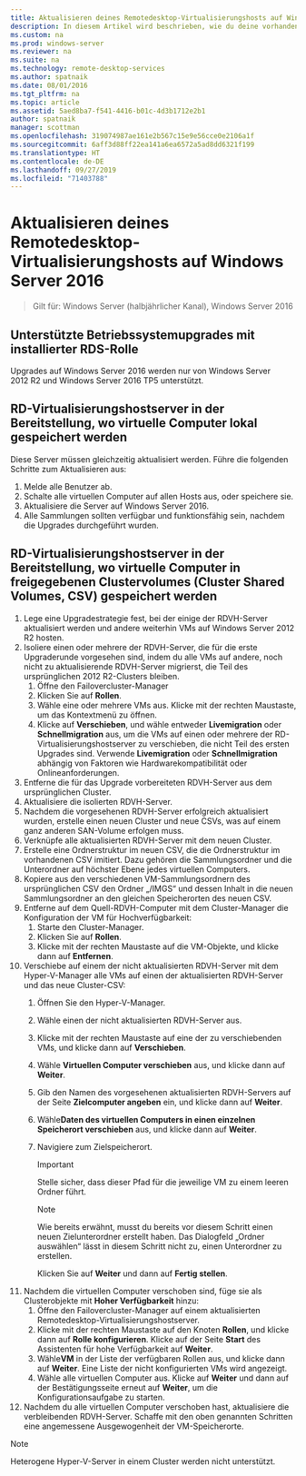 ```yaml
---
title: Aktualisieren deines Remotedesktop-Virtualisierungshosts auf Windows Server 2016
description: In diesem Artikel wird beschrieben, wie du deine vorhandenen Bereitstellungen der Remotedesktopdienste auf Windows Server 2016 aktualisierst.
ms.custom: na
ms.prod: windows-server
ms.reviewer: na
ms.suite: na
ms.technology: remote-desktop-services
ms.author: spatnaik
ms.date: 08/01/2016
ms.tgt_pltfrm: na
ms.topic: article
ms.assetid: 5aed8ba7-f541-4416-b01c-4d3b1712e2b1
author: spatnaik
manager: scottman
ms.openlocfilehash: 319074987ae161e2b567c15e9e56cce0e2106a1f
ms.sourcegitcommit: 6aff3d88ff22ea141a6ea6572a5ad8dd6321f199
ms.translationtype: HT
ms.contentlocale: de-DE
ms.lasthandoff: 09/27/2019
ms.locfileid: "71403788"
---
```

# <a name="upgrading-your-remote-desktop-virtualization-host-to-windows-server-2016"></a>Aktualisieren deines Remotedesktop-Virtualisierungshosts auf Windows Server 2016

>Gilt für: Windows Server (halbjährlicher Kanal), Windows Server 2016

## <a name="supported-os-upgrades-with-rds-role-installed"></a>Unterstützte Betriebssystemupgrades mit installierter RDS-Rolle
Upgrades auf Windows Server 2016 werden nur von Windows Server 2012 R2 und Windows Server 2016 TP5 unterstützt.

## <a name="rd-virtualization-host-servers-in-the-deployment-where-vms-are-stored-locally"></a>RD-Virtualisierungshostserver in der Bereitstellung, wo virtuelle Computer lokal gespeichert werden
Diese Server müssen gleichzeitig aktualisiert werden. Führe die folgenden Schritte zum Aktualisieren aus:

1. Melde alle Benutzer ab.
1. Schalte alle virtuellen Computer auf allen Hosts aus, oder speichere sie. 
1. Aktualisiere die Server auf Windows Server 2016. 
1. Alle Sammlungen sollten verfügbar und funktionsfähig sein, nachdem die Upgrades durchgeführt wurden.      

## <a name="rd-virtualization-host-servers-in-the-deployment-where-vms-are-stored-in-cluster-shared-volumes-csv"></a>RD-Virtualisierungshostserver in der Bereitstellung, wo virtuelle Computer in freigegebenen Clustervolumes (Cluster Shared Volumes, CSV) gespeichert werden 

1. Lege eine Upgradestrategie fest, bei der einige der RDVH-Server aktualisiert werden und andere weiterhin VMs auf Windows Server 2012 R2 hosten.  
2. Isoliere einen oder mehrere der RDVH-Server, die für die erste Upgraderunde vorgesehen sind, indem du alle VMs auf andere, noch nicht zu aktualisierende RDVH-Server migrierst, die Teil des ursprünglichen 2012 R2-Clusters bleiben.
    1. Öffne den Failovercluster-Manager 
    1. Klicken Sie auf **Rollen**. 
    1. Wähle eine oder mehrere VMs aus. Klicke mit der rechten Maustaste, um das Kontextmenü zu öffnen. 
    1. Klicke auf **Verschieben**, und wähle entweder **Livemigration** oder **Schnellmigration** aus, um die VMs auf einen oder mehrere der RD-Virtualisierungshostserver zu verschieben, die nicht Teil des ersten Upgrades sind. Verwende **Livemigration** oder **Schnellmigration** abhängig von Faktoren wie Hardwarekompatibilität oder Onlineanforderungen. 
3. Entferne die für das Upgrade vorbereiteten RDVH-Server aus dem ursprünglichen Cluster. 
4. Aktualisiere die isolierten RDVH-Server. 
5. Nachdem die vorgesehenen RDVH-Server erfolgreich aktualisiert wurden, erstelle einen neuen Cluster und neue CSVs, was auf einem ganz anderen SAN-Volume erfolgen muss.
6. Verknüpfe alle aktualisierten RDVH-Server mit dem neuen Cluster. 
7. Erstelle eine Ordnerstruktur im neuen CSV, die die Ordnerstruktur im vorhandenen CSV imitiert. Dazu gehören die Sammlungsordner und die Unterordner auf höchster Ebene jedes virtuellen Computers. 
8. Kopiere aus den verschiedenen VM-Sammlungsordnern des ursprünglichen CSV den Ordner „/IMGS“ und dessen Inhalt in die neuen Sammlungsordner an den gleichen Speicherorten des neuen CSV. 
9. Entferne auf dem Quell-RDVH-Computer mit dem Cluster-Manager die Konfiguration der VM für Hochverfügbarkeit:
    1. Starte den Cluster-Manager. 
    1. Klicken Sie auf **Rollen**. 
    1. Klicke mit der rechten Maustaste auf die VM-Objekte, und klicke dann auf **Entfernen**. 
10. Verschiebe auf einem der nicht aktualisierten RDVH-Server mit dem Hyper-V-Manager alle VMs auf einen der aktualisierten RDVH-Server und das neue Cluster-CSV:
    1. Öffnen Sie den Hyper-V-Manager. 
    2. Wähle einen der nicht aktualisierten RDVH-Server aus. 
    3. Klicke mit der rechten Maustaste auf eine der zu verschiebenden VMs, und klicke dann auf **Verschieben**. 
    4. Wähle **Virtuellen Computer verschieben** aus, und klicke dann auf **Weiter**. 
    5. Gib den Namen des vorgesehenen aktualisierten RDVH-Servers auf der Seite **Zielcomputer angeben** ein, und klicke dann auf **Weiter**. 
    6. Wähle**Daten des virtuellen Computers in einen einzelnen Speicherort verschieben** aus, und klicke dann auf **Weiter**. 
    7. Navigiere zum Zielspeicherort. 
       > [!IMPORTANT]
       > Stelle sicher, dass dieser Pfad für die jeweilige VM zu einem leeren Ordner führt. 

       > [!NOTE]
       > Wie bereits erwähnt, musst du bereits vor diesem Schritt einen neuen Zielunterordner erstellt haben. Das Dialogfeld „Ordner auswählen“ lässt in diesem Schritt nicht zu, einen Unterordner zu erstellen. 
    
       Klicken Sie auf **Weiter** und dann auf **Fertig stellen**. 
11. Nachdem die virtuellen Computer verschoben sind, füge sie als Clusterobjekte mit **Hoher Verfügbarkeit** hinzu:
     1. Öffne den Failovercluster-Manager auf einem aktualisierten Remotedesktop-Virtualisierungshostserver. 
     1. Klicke mit der rechten Maustaste auf den Knoten **Rollen**, und klicke dann auf **Rolle konfigurieren**. Klicke auf der Seite **Start** des Assistenten für hohe Verfügbarkeit auf **Weiter**. 
     1. Wähle**VM** in der Liste der verfügbaren Rollen aus, und klicke dann auf **Weiter**. Eine Liste der nicht konfigurierten VMs wird angezeigt. 
     1. Wähle alle virtuellen Computer aus. Klicke auf **Weiter** und dann auf der Bestätigungsseite erneut auf **Weiter**, um die Konfigurationsaufgabe zu starten.  
12. Nachdem du alle virtuellen Computer verschoben hast, aktualisiere die verbleibenden RDVH-Server. Schaffe mit den oben genannten Schritten eine angemessene Ausgewogenheit der VM-Speicherorte.

> [!NOTE]  
> Heterogene Hyper-V-Server in einem Cluster werden nicht unterstützt. 
